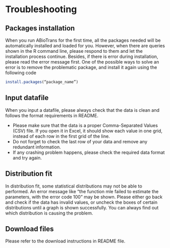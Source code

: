 # Troubleshooting

## Packages installation
When you run ABioTrans for the first time, all the packages needed will be automatically installed and loaded for you. However, when there are queries shown in the R command line, please respond to them and let the installation process continue. Besides, if there is error during installation, please read the error message first. One of the possible ways to solve an error is to remove the problematic package, and install it again using the following code 
```R
install.packages(“package_name”)
```

## Input datafile
When you input a datafile, please always check that the data is clean and follows the format requirements in README. 
* Please make sure that the data is a proper Comma-Separated Values (CSV) file. If you open it in Excel, it should show each value in one grid, instead of each row in the first grid of the line.
* Do not forget to check the last row of your data and remove any redundant information. 
* If any crashing problem happens, please check the required data format and try again.

## Distribution fit
In distribution fit, some statistical distributions may not be able to performed. An error message like “the function mle failed to estimate the parameters, with the error code 100” may be shown. Please either go back and check if the data has invalid values, or uncheck the boxes of certain distributions until a graph is shown successfully. You can always find out which distribution is causing the problem.

## Download files
Please refer to the download instructions in README file.
